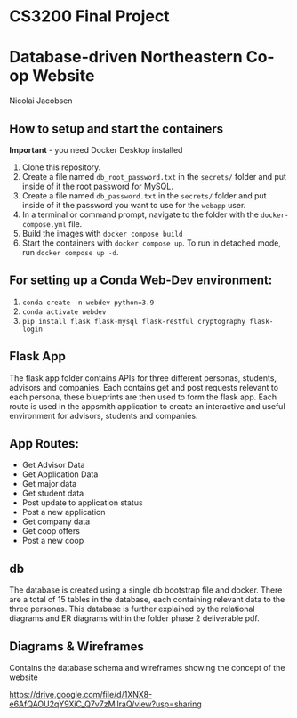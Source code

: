 # CS3200 Final Project
# Database-driven Northeastern Co-op Website
Nicolai Jacobsen

## How to setup and start the containers
**Important** - you need Docker Desktop installed

1. Clone this repository.  
1. Create a file named `db_root_password.txt` in the `secrets/` folder and put inside of it the root password for MySQL. 
1. Create a file named `db_password.txt` in the `secrets/` folder and put inside of it the password you want to use for the `webapp` user. 
1. In a terminal or command prompt, navigate to the folder with the `docker-compose.yml` file.  
1. Build the images with `docker compose build`
1. Start the containers with `docker compose up`.  To run in detached mode, run `docker compose up -d`. 

## For setting up a Conda Web-Dev environment:

1. `conda create -n webdev python=3.9`
1. `conda activate webdev`
1. `pip install flask flask-mysql flask-restful cryptography flask-login`

## Flask App
The flask app folder contains APIs for three different personas, students, advisors and companies. Each contains get and post requests relevant to each persona, these blueprints are then used to form the flask app. Each route is used in the appsmith application to create an interactive and useful environment for advisors, students and companies.

## App Routes:
* Get Advisor Data
* Get Application Data
* Get major data
* Get student data
* Post update to application status
* Post a new application
* Get company data
* Get coop offers
* Post a new coop

## db
The database is created using a single db bootstrap file and docker. There are a total of 15 tables in the database, each containing relevant data to the three personas. This database is further explained by the relational diagrams and ER diagrams within the folder phase 2 deliverable pdf.

## Diagrams & Wireframes
Contains the database schema and wireframes showing the concept of the website

https://drive.google.com/file/d/1XNX8-e6AfQAOU2qY9XiC_Q7v7zMilraQ/view?usp=sharing

